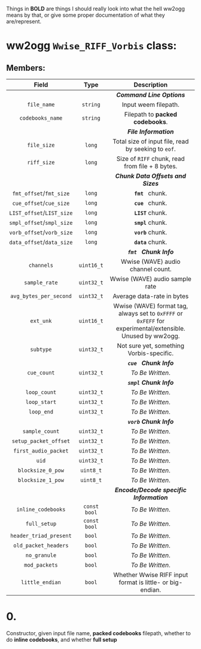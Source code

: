 Things in **BOLD** are things I should really look into what the hell ww2ogg
means by that, or give some proper documentation of what they are/represent.
# ww2ogg `Wwise_RIFF_Vorbis` class:
## Members:

| Field                     | Type         | Description
| :---:                     | :---:        | :---:
|                           |              | _**Command Line Options**_
| `file_name`               | `string`     | Input weem filepath.
| `codebooks_name`          | `string`     | Filepath to **packed codebooks**.
|                           |              | _**File Information**_
| `file_size`               | `long`       | Total size of input file, read by seeking to `eof`.
| `riff_size`               | `long`       | Size of `RIFF` chunk, read from file + 8 bytes.
|                           |              | _**Chunk Data Offsets and Sizes**_
| `fmt_offset`/`fmt_size`   | `long`       | **`fmt `** chunk.
| `cue_offset`/`cue_size`   | `long`       | **`cue `** chunk.
| `LIST_offset`/`LIST_size` | `long`       | **`LIST`** chunk.
| `smpl_offset`/`smpl_size` | `long`       | **`smpl`** chunk.
| `vorb_offset`/`vorb_size` | `long`       | **`vorb`** chunk.
| `data_offset`/`data_size` | `long`       | **`data`** chunk.
|                           |              | _**`fmt ` Chunk Info**_
| `channels`                | `uint16_t`   | Wwise (WAVE) audio channel count.
| `sample_rate`             | `uint32_t`   | Wwise (WAVE) audio sample rate
| `avg_bytes_per_second`    | `uint32_t`   | Average data-rate in bytes
| `ext_unk`                 | `uint16_t`   | Wwise (WAVE) format tag, always set to `0xFFFF` or `0xFEFF` for experimental/extensible.<br/>Unused by ww2ogg.
| `subtype`                 | `uint32_t`   | Not sure yet, something Vorbis-specific.
|                           |              | _**`cue ` Chunk Info**_
| `cue_count`               | `uint32_t`   | _To Be Written_.
|                           |              | _**`smpl` Chunk Info**_
| `loop_count`              | `uint32_t`   | _To Be Written_.
| `loop_start`              | `uint32_t`   | _To Be Written_.
| `loop_end`                | `uint32_t`   | _To Be Written_.
|                           |              | _**`vorb` Chunk Info**_
| `sample_count`            | `uint32_t`   | _To Be Written_.
| `setup_packet_offset`     | `uint32_t`   | _To Be Written_.
| `first_audio_packet`      | `uint32_t`   | _To Be Written_.
| `uid`                     | `uint32_t`   | _To Be Written_.
| `blocksize_0_pow`         | `uint8_t`    | _To Be Written_.
| `blocksize_1_pow`         | `uint8_t`    | _To Be Written_.
|                           |              | _**Encode/Decode specific Information**_
| `inline_codebooks`        | `const bool` | _To Be Written_.
| `full_setup`              | `const bool` | _To Be Written_.
| `header_triad_present`    | `bool`       | _To Be Written_.
| `old_packet_headers`      | `bool`       | _To Be Written_.
| `no_granule`              | `bool`       | _To Be Written_.
| `mod_packets`             | `bool`       | _To Be Written_.
| `little_endian`           | `bool`       | Whether Wwise RIFF input format is little- or big-endian.

# 0.
Constructor, given input file name, **packed codebooks** filepath, whether to do
**inline codebooks**, and whether **full setup**
